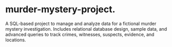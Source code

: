 # murder-mystery-project.
A SQL-based project to manage and analyze data for a fictional murder mystery investigation. Includes relational database design, sample data, and advanced queries to track crimes, witnesses, suspects, evidence, and locations.
